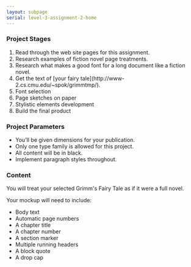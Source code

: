 ```yaml
---
layout: subpage
serial: level-3-assignment-2-home
---
```

### Project Stages

<ol>
	<li>Read through the web site pages for this assignment.</li>
	<li>Research examples of fiction novel page treatments.</li>
	<li>Research what makes a good font for a long document like a fiction novel.</li>
	<li>Get the text of [your fairy tale](http://www-2.cs.cmu.edu/~spok/grimmtmp/).</li>
	<li>Font selection</li>
	<li>Page sketches on paper</li>
	<li>Stylistic elements development</li>
	<li>Build the final product</li>
</ol>

### Project Parameters

<ul class="hasBullets">
	<li>You'll be given dimensions for your publication.</li>
	<li>Only one type family is allowed for this project.</li>
	<li>All content will be in black.</li>
	<li>Implement paragraph styles throughout.</li>
</ul>

### Content

You will treat your selected Grimm's Fairy Tale as if it were a full novel.

Your mockup will need to include:

<ul class="hasBullets">
	<li>Body text</li>
	<li>Automatic page numbers</li>
	<li>A chapter title</li>
	<li>A chapter number</li>
	<li>A section marker</li>
	<li>Multiple running headers</li>
	<li>A block quote</li>
	<li>A drop cap</li>
</ul>
